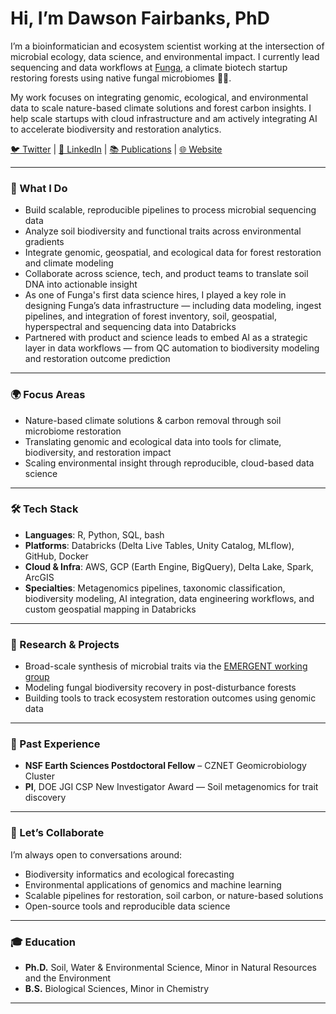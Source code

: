 # Hi, I’m Dawson Fairbanks, PhD

I’m a bioinformatician and ecosystem scientist working at the intersection of microbial ecology, data science, and environmental impact. I currently lead sequencing and data workflows at [Funga](https://www.funga.earth), a climate biotech startup restoring forests using native fungal microbiomes 🌲🍄.

My work focuses on integrating genomic, ecological, and environmental data to scale nature-based climate solutions and forest carbon insights. I help scale startups with cloud infrastructure and am actively integrating AI to accelerate biodiversity and restoration analytics.

[🐦 Twitter](https://twitter.com/dawsonfairbanks) | [👔 LinkedIn](https://www.linkedin.com/in/dawsonfairbanks/) | [📚 Publications](https://scholar.google.com/citations?user=TjtNlmcAAAAJ&hl=en&oi=ao) | [🌐 Website](https://dawsonfairbanks.com)

---

### 🔬 What I Do
- Build scalable, reproducible pipelines to process microbial sequencing data  
- Analyze soil biodiversity and functional traits across environmental gradients  
- Integrate genomic, geospatial, and ecological data for forest restoration and climate modeling  
- Collaborate across science, tech, and product teams to translate soil DNA into actionable insight  
- As one of Funga's first data science hires, I played a key role in designing Funga’s data infrastructure — including data modeling, ingest pipelines, and integration of forest inventory, soil, geospatial, hyperspectral and sequencing data into Databricks  
- Partnered with product and science leads to embed AI as a strategic layer in data workflows — from QC automation to biodiversity modeling and restoration outcome prediction

---

### 🌍 Focus Areas
- Nature-based climate solutions & carbon removal through soil microbiome restoration  
- Translating genomic and ecological data into tools for climate, biodiversity, and restoration impact  
- Scaling environmental insight through reproducible, cloud-based data science  

---

### 🛠 Tech Stack
- **Languages**: R, Python, SQL, bash  
- **Platforms**: Databricks (Delta Live Tables, Unity Catalog, MLflow), GitHub, Docker  
- **Cloud & Infra**: AWS, GCP (Earth Engine, BigQuery), Delta Lake, Spark, ArcGIS  
- **Specialties**: Metagenomics pipelines, taxonomic classification, biodiversity modeling, AI integration, data engineering workflows, and custom geospatial mapping in Databricks  

---

### 🌱 Research & Projects
- Broad-scale synthesis of microbial traits via the [EMERGENT working group](https://lternet.edu/working-groups/ecological-metagenome-derived-reference-genomes-and-traits-emergent/)  
- Modeling fungal biodiversity recovery in post-disturbance forests  
- Building tools to track ecosystem restoration outcomes using genomic data  

---

### 🧪 Past Experience
- **NSF Earth Sciences Postdoctoral Fellow** – CZNET Geomicrobiology Cluster  
- **PI**, DOE JGI CSP New Investigator Award — Soil metagenomics for trait discovery  

---

### 🤝 Let’s Collaborate
I’m always open to conversations around:
- Biodiversity informatics and ecological forecasting  
- Environmental applications of genomics and machine learning  
- Scalable pipelines for restoration, soil carbon, or nature-based solutions  
- Open-source tools and reproducible data science

---

### 🎓 Education
- **Ph.D.** Soil, Water & Environmental Science, Minor in Natural Resources and the Environment  
- **B.S.** Biological Sciences, Minor in Chemistry

---
